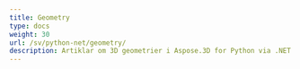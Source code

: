 ```yaml
---
title: Geometry
type: docs
weight: 30
url: /sv/python-net/geometry/
description: Artiklar om 3D geometrier i Aspose.3D for Python via .NET.
---
```

